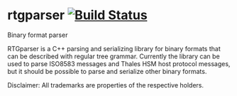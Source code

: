 # rtgparser [![Build Status](https://travis-ci.org/Shulyaka/rtgparser.svg?branch=master)](https://travis-ci.org/Shulyaka/rtgparser)
Binary format parser

RTGparser is a C++ parsing and serializing library for binary formats that can be described with regular tree grammar.
Currently the library can be used to parse ISO8583 messages and Thales HSM host protocol messages, but it should be possible to parse and serialize other binary formats.

Disclaimer:
All trademarks are properties of the respective holders.
